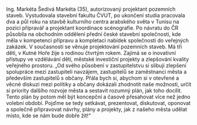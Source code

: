 ﻿Ing. Markéta Šedivá
Markéta (35), autorizovaný projektant pozemních staveb. Vystudovala stavební fakultu ČVUT, po ukončení studia pracovala dva a půl roku na stavbě kulturního centra arabského světa v Tunisu na pozici přípravář a projektant koordinace scénografie. Po návratu do ČR působila na obchodním oddělení přední české stavební společnosti, kde měla v kompetenci přípravu a kompletaci nabídek společnosti do veřejných zakázek. V současnosti se věnuje projektování pozemních staveb. Má tři děti, v Kutné Hoře žije s rodinou čtvrtým rokem. 
Zajímá se o inovativní přístupy ve vzdělávání dětí, městské investiční projekty a zlepšování kvality veřejného prostoru.
 „Od svého působení v zastupitelstvu si slibuji zlepšení spolupráce mezi zastupiteli navzájem, zastupitelů se zaměstnanci města a především zastupitelů s občany. Přála bych si, abychom si v otevřené a věcné diskuzi mezi politiky a občany dokázali zhodnotit naše možnosti, určit si priority dalšího rozvoje města a sestavit rozumný plán, jak toho docílit. Tento plán by potom měl být koncepční a časově přesahovat více než jedno volební období.
Pojďme se tedy setkávat, prezentovat, diskutovat, oponovat a společně připravovat návrhy, plány a projekty, jak z našeho města udělat místo, kde se nám bude dobře žít!“ 


